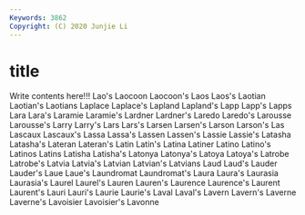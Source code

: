 ```yaml
---
Keywords: 3862
Copyright: (C) 2020 Junjie Li
---
```


# title

Write contents here!!!
Lao's 
Laocoon 
Laocoon's 
Laos 
Laos's 
Laotian 
Laotian's 
Laotians
Laplace 
Laplace's 
Lapland 
Lapland's 
Lapp 
Lapp's 
Lapps 
Lara 
Lara's 
Laramie
Laramie's 
Lardner 
Lardner's 
Laredo 
Laredo's 
Larousse 
Larousse's 
Larry 
Larry's 
Lars
Lars's 
Larsen 
Larsen's 
Larson 
Larson's 
Las 
Lascaux 
Lascaux's 
Lassa 
Lassa's
Lassen 
Lassen's 
Lassie 
Lassie's 
Latasha 
Latasha's 
Lateran 
Lateran's 
Latin 
Latin's
Latina 
Latiner 
Latino 
Latino's 
Latinos 
Latins 
Latisha 
Latisha's 
Latonya 
Latonya's
Latoya 
Latoya's 
Latrobe 
Latrobe's 
Latvia 
Latvia's 
Latvian 
Latvian's 
Latvians 
Laud
Laud's 
Lauder 
Lauder's 
Laue 
Laue's 
Laundromat 
Laundromat's 
Laura 
Laura's 
Laurasia
Laurasia's 
Laurel 
Laurel's 
Lauren 
Lauren's 
Laurence 
Laurence's 
Laurent 
Laurent's 
Lauri
Lauri's 
Laurie 
Laurie's 
Laval 
Laval's 
Lavern 
Lavern's 
Laverne 
Laverne's 
Lavoisier
Lavoisier's 
Lavonne 
